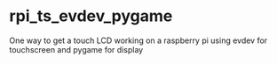 # rpi_ts_evdev_pygame
One way to get a touch LCD working on a raspberry pi using evdev for touchscreen and pygame for display
